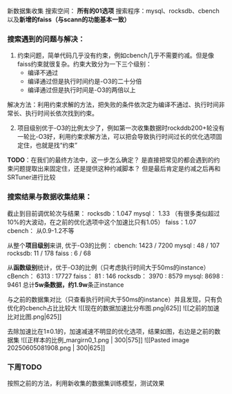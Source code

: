 新数据集收集
搜索空间： **所有的01选项**
搜索程序：mysql、rocksdb、cbench以及**新增的faiss（与scann的功能基本一致）**

### 搜索遇到的问题与解决：
1. 约束问题，简单代码几乎没有约束，例如cbench几乎不需要约减。但是像faiss约束就很复杂。约束大致分为一下三个级别：
	* 编译不通过
	* 编译通过但是执行时间约是-O3的二十分倍
	* 编译通过但是执行时间是-O3的两倍以上

解决方法：利用约束求解的方法，把失败的条件依次定为编译不通过、执行时间非常长、执行时间长依次找到约束。

2. 项目级别优于-O3的比例太少了，例如第一次收集数据时rockddb200+轮没有一轮比-O3好，利用约束求解方法，可以把会导致执行时间过长的优化选项固定住，也就是找“约束”

**TODO**：在我们的最终方法中，这一步怎么确定？
是直接把常见的都会遇到的约束问题提取出来固定住，还是提供这种约减脚本？ 
但是最后肯定是约减之后再和SRTuner进行比较

### 搜索结果与数据收集结果：
截止到目前调优轮次与结果：
rocksdb：1.047
mysql： 1.33 （有很多类似超过10%的大波动，在之前的优化选项中这个加速比只有1.05）
faiss：1.07
cbench： 从0.9-1.2不等

从整个**项目级别**来讲, 优于-O3的比例：
cbench: 1423 / 7200
mysql :  48 / 107
rocksdb: 11 / 178
faiss :  6 / 68




从**函数级别**统计，优于-O3的比例（只考虑执行时间大于50ms的instance）
cBench：   6313 : 17727
faiss：       81     : 146
rocksdb： 3970 : 8579
mysql:       8698 : 9461
总计**5w条数据，约1.9w**条正instance

与之前的数据集对比（只查看执行时间大于50ms的instance）并且发现，只有负优化的cbench占比比较大
![[现在的数据加速比分布图.png|625]]  ![[之前的加速比对比图.png|625]]

去除加速比在1±0.1的，加速减速不明显的优化选项，结果如图，右边是之前的数据集
![[正样本的比例_margirn0_1.png | 300|575]]       ![[Pasted image 20250605081908.png | 300|625]]

### 下周TODO
按照之前的方法，利用新收集的数据集训练模型，测试效果